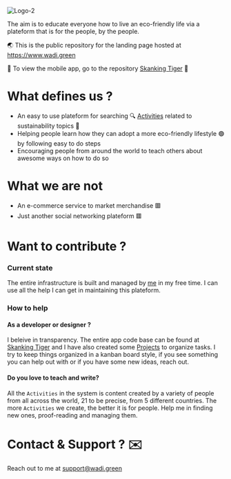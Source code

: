 ![Logo-2](https://user-images.githubusercontent.com/6280554/110627974-db5e2f80-81a2-11eb-8b31-4b482f1e5ac5.png)


The aim is to educate everyone how to live an eco-friendly life via a plateform that is for the people, by the people.

🌏 This is the public repository for the landing page hosted at https://www.wadi.green

📱 To view the mobile app, go to the repository [Skanking Tiger](https://github.com/wadi-green/skanking_tiger) 🐅

# What defines us ?

- An easy to use plateform for searching 🔍 [Activities](https://github.com/wadi-green/Wadi.Green/wiki/Activities) related to sustainability topics 🌲
- Helping people learn how they can adopt a more eco-friendly lifestyle 🟢 by following easy to do steps
- Encouraging people from around the world to teach others about awesome ways on how to do so

# What we are not 

- An e-commerce service to market merchandise 🟥 
- Just another social networking plateform 🟥 

# Want to contribute ?

### Current state

The entire infrastructure is built and managed by [me](https://github.com/MSaifAsif) in my free time. I can use all the help I can get in maintaining this plateform.

### How to help

#### As a developer or designer ? 
I beleive in transparency. The entire app code base can be found at [Skanking Tiger](https://github.com/wadi-green/skanking_tiger) and I have also created some [Projects](https://github.com/wadi-green/Wadi.Green/projects) to organize tasks. I try to keep things organized in a kanban board style, if you see something you can help out with or if you have some new ideas, reach out.

#### Do you love to teach and write?

All the `Activities` in the system is content created by a variety of people from all across the world, 21 to be precise, from 5 different countries. The more `Activities` we create, the better it is for people. Help me in finding new ones, proof-reading and managing them. 

# Contact & Support ? ✉️

Reach out to me at support@wadi.green
